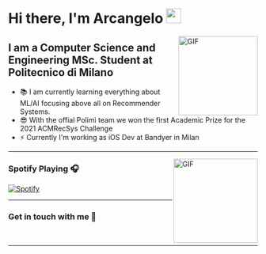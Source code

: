 # Hi there, I'm Arcangelo <img width="30px" src="https://media.tenor.com/images/3b388fe03da271d2674faf85eb7c3fcd/tenor.gif" />

<img align="right" alt="GIF" height="160px" src="https://media.giphy.com/media/du3J3cXyzhj75IOgvA/giphy.gif" />

## I am a Computer Science and Engineering MSc. Student at Politecnico di Milano

- 📚 I am currently learning everything about ML/AI focusing above all on Recommender Systems.
- 😎 With the offial Polimi team we won the first Academic Prize for the 2021 ACMRecSys Challenge
- ⚡ Currently I'm working as iOS Dev at Bandyer in Milan

---

<img align="right" alt="GIF" height="170px" src="https://media.giphy.com/media/J5B1Y8QZnzXXbLQIBu/giphy.gif" />

### Spotify Playing 🎧

[![Spotify](https://novatorem.bgstatic.vercel.app/api/spotify)](https://open.spotify.com/user/1166715050)

---

### Get in touch with me 📝

<br />

---

[linkedin]: https://www.linkedin.com/in/arcangelo-pisa-8166a366/
[Spotify]: https://open.spotify.com/user/1166715050


